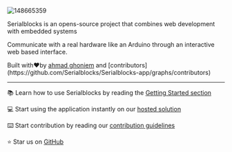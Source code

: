 ![148665359](https://github.com/Serialblocks/.github/assets/60299751/118f916f-b0b3-4d64-9e8a-5f9747b89e69)

Serialblocks is an opens-source project that combines web development with embedded systems

Communicate with a real hardware like an Arduino through an interactive web based interface.

Built with❤︎by [ahmad ghoniem](https://twitter.com/ahmadghoniem_) and [contributors](https://github.com/Serialblocks/Serialblocks-app/graphs/contributors)

---

📚 Learn how to use Serialblocks by reading the [Getting Started section](https://github.com/Serialblocks/Serialblocks-app?tab=readme-ov-file#getting-started)

💻 Start using the application instantly on our [hosted solution](https://serialblocks-app.vercel.app/)

⌨️ Start contribution by reading our [contribution guidelines](https://github.com/Serialblocks/.github/blob/main/profile/CONTRIBUTING.md)

⭐ Star us on [GitHub](https://github.com/Serialblocks/Serialblocks-app)
